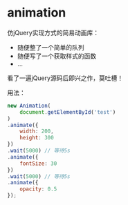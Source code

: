 animation
=========

仿jQuery实现方式的简易动画库：

* 随便整了一个简单的队列
* 随便写了一个获取样式的函数
* ...

看了一遍jQuery源码后即兴之作，莫吐槽！

用法：

```javascript
new Animation(
    document.getElementById('test')
)
.animate({ 
    width: 200,
    height: 300
})
.wait(5000) // 等待5s
.animate({
    fontSize: 30
})
.wait(5000) // 等待5s
.animate({
    opacity: 0.5
});
```
